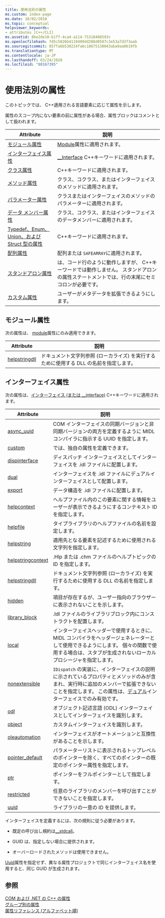 ```yaml
---
title: 使用法別の属性
ms.custom: index-page
ms.date: 10/02/2018
ms.topic: conceptual
helpviewer_keywords:
- attributes [C++/CLI]
ms.assetid: 8be2de10-b1ff-4ca4-a114-75318408593c
ms.openlocfilehash: fd5c5826b4119409dd288d0587c3e53a7d3f3aab
ms.sourcegitcommit: 857fa6b530224fa6c18675138043aba9aa0619fb
ms.translationtype: MT
ms.contentlocale: ja-JP
ms.lasthandoff: 03/24/2020
ms.locfileid: "80167395"
---
```

# <a name="attributes-by-usage"></a>使用法別の属性

このトピックでは、 C++適用される言語要素に応じて属性を示します。

属性のスコープ内にない要素の前に属性がある場合、属性ブロックはコメントとして扱われます。

|Attribute|説明|
|---------------|-----------------|
|[モジュール属性](module-attributes.md)|[Module](module-cpp.md)属性に適用されます。|
|[インターフェイス属性](interface-attributes.md)|[__Interface](../../cpp/interface.md) C++キーワードに適用されます。|
|[クラス属性](class-attributes.md)|C++キーワードに適用されます。|
|[メソッド属性](method-attributes.md)|クラス、コクラス、またはインターフェイスのメソッドに適用されます。|
|[パラメーター属性](parameter-attributes.md)|クラスまたはインターフェイスのメソッドのパラメーターに適用されます。|
|[データ メンバー属性](data-member-attributes.md)|クラス、コクラス、またはインターフェイスのデータメンバーに適用されます。|
|[Typedef、Enum、Union、および Struct 型の属性](typedef-enum-union-and-struct-attributes.md)|C++キーワードに適用されます。|
|[配列属性](array-attributes.md)|配列または `SAFEARRAY`に適用されます。|
|[スタンドアロン属性](stand-alone-attributes.md)|は、コード行のように動作しますが、 C++キーワードでは動作しません。 スタンドアロンの属性ステートメントでは、行の末尾にセミコロンが必要です。|
|[カスタム属性](custom-attributes-cpp.md)|ユーザーがメタデータを拡張できるようにします。|

## <a name="module-attributes"></a>モジュール属性
次の属性は、 [module](module-cpp.md)属性にのみ適用できます。

|Attribute|説明|
|---------------|-----------------|
|[helpstringdll](helpstringdll.md)|ドキュメント文字列参照 (ローカライズ) を実行するために使用する DLL の名前を指定します。|

## <a name="interface-attributes"></a>インターフェイス属性

次の属性は、[インターフェイス (または __interface)](../../cpp/interface.md) C++キーワードに適用されます。

|Attribute|説明|
|---------------|-----------------|
|[async_uuid](async-uuid.md)|COM インターフェイスの同期バージョンと非同期バージョンの両方を定義するように MIDL コンパイラに指示する UUID を指定します。|
|[custom](custom-cpp.md)|では、独自の属性を定義できます。|
|[dispinterface](dispinterface.md)|ディスパッチ インターフェイスとしてインターフェイスを .idl ファイルに配置します。|
|[dual](dual.md)|インターフェイスを .idl ファイルにデュアルインターフェイスとして配置します。|
|[export](export.md)|データ構造を .idl ファイルに配置します。|
|[helpcontext](helpcontext.md)|ヘルプファイル内のこの要素に関する情報をユーザーが表示できるようにするコンテキスト ID を指定します。|
|[helpfile](helpfile.md)|タイプライブラリのヘルプファイルの名前を設定します。|
|[helpstring](helpstring.md)|適用先となる要素を記述するために使用される文字列を指定します。|
|[helpstringcontext](helpstringcontext.md)|.Hlp または .chm ファイルのヘルプトピックの ID を指定します。|
|[helpstringdll](helpstringdll.md)|ドキュメント文字列参照 (ローカライズ) を実行するために使用する DLL の名前を指定します。|
|[hidden](hidden.md)|項目が存在するが、ユーザー指向のブラウザーに表示されないことを示します。|
|[library_block](library-block.md)|.Idl ファイルのライブラリブロック内にコンストラクトを配置します。|
|[local](local-cpp.md)|インターフェイスヘッダーで使用するときに、MIDL コンパイラをヘッダージェネレーターとして使用できるようにします。 個々の関数で使用する場合は、スタブが生成されないローカルプロシージャを指定します。|
|[nonextensible](nonextensible.md)|`IDispatch` の実装に、インターフェイスの説明に示されているプロパティとメソッドのみが含まれ、実行時に追加のメンバーで拡張できないことを指定します。 この属性は、[デュアル](dual.md)インターフェイスでのみ有効です。|
|[odl](odl.md)|オブジェクト記述言語 (ODL) インターフェイスとしてインターフェイスを識別します。|
|[object](object-cpp.md)|カスタムインターフェイスを識別します。|
|[oleautomation](oleautomation.md)|インターフェイスがオートメーションと互換性があることを示します。|
|[pointer_default](pointer-default.md)|パラメーターリストに表示されるトップレベルのポインターを除く、すべてのポインターの既定のポインター属性を指定します。|
|[ptr](ptr.md)|ポインターをフルポインターとして指定します。|
|[restricted](restricted.md)|任意のライブラリのメンバーを呼び出すことができないことを指定します。|
|[uuid](uuid-cpp-attributes.md)|ライブラリの一意の ID を提供します。|

インターフェイスを定義するには、次の規則に従う必要があります。

- 既定の呼び出し規約は[__stdcall](../../cpp/stdcall.md)。

- GUID は、指定しない場合に提供されます。

- オーバーロードされたメソッドは使用できません。

[Uuid](uuid-cpp-attributes.md)属性を指定せず、異なる属性プロジェクトで同じインターフェイス名を使用すると、同じ GUID が生成されます。

## <a name="see-also"></a>参照

[COM および .NET の C++ の属性](cpp-attributes-com-net.md)<br/>
[グループ別の属性](attributes-by-group.md)<br/>
[属性リファレンス (アルファベット順)](attributes-alphabetical-reference.md)
